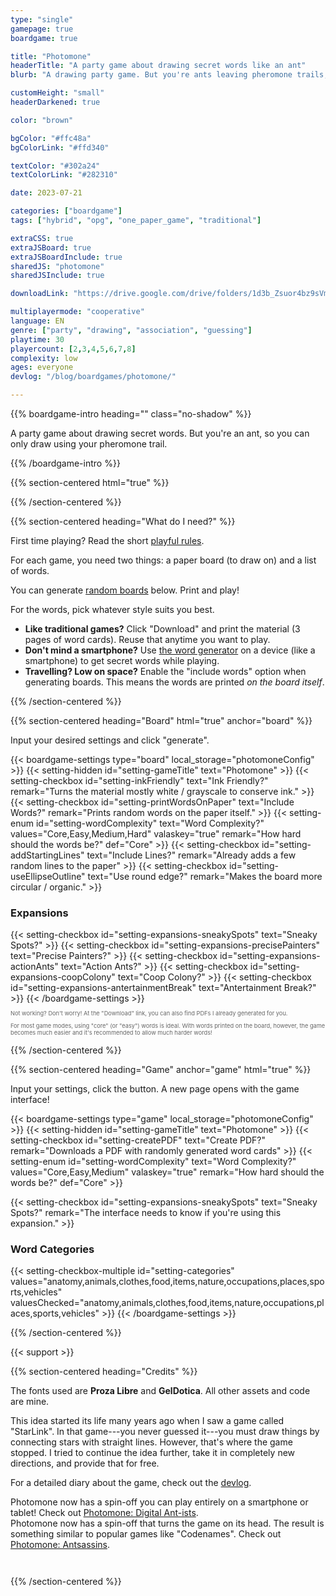 ```yaml
---
type: "single"
gamepage: true
boardgame: true

title: "Photomone"
headerTitle: "A party game about drawing secret words like an ant"
blurb: "A drawing party game. But you're ants leaving pheromone trails, so drawing just became a lot harder and a lot more fun."

customHeight: "small"
headerDarkened: true

color: "brown"

bgColor: "#ffc48a"
bgColorLink: "#ffd340"

textColor: "#302a24"
textColorLink: "#282310"

date: 2023-07-21

categories: ["boardgame"]
tags: ["hybrid", "opg", "one_paper_game", "traditional"]

extraCSS: true
extraJSBoard: true
extraJSBoardInclude: true
sharedJS: "photomone"
sharedJSInclude: true

downloadLink: "https://drive.google.com/drive/folders/1d3b_Zsuor4bz9sVmQIdErx2p5GIYF6Nk"

multiplayermode: "cooperative"
language: EN
genre: ["party", "drawing", "association", "guessing"]
playtime: 30
playercount: [2,3,4,5,6,7,8]
complexity: low
ages: everyone
devlog: "/blog/boardgames/photomone/"

---
```



{{% boardgame-intro heading="" class="no-shadow" %}}

A party game about drawing secret words. But you're an ant, so you can only draw using your pheromone trail.

{{% /boardgame-intro %}}

{{% section-centered html="true" %}}

<div class="photomone-canvas" data-addui="true" data-pointradiusfactor="0.02" data-pointboundsmin="50" data-pointboundsmax="100" data-linewidthfactor="0.015" data-transparentbackground="false" inkfriendly="" data-noexpansions="true">
</div>

{{% /section-centered %}}

{{% section-centered heading="What do I need?" %}}

First time playing? Read the short [playful rules](rules).

For each game, you need two things: a paper board (to draw on) and a list of words.

You can generate [random boards](#board) below. Print and play!

For the words, pick whatever style suits you best.

* **Like traditional games?** Click "Download" and print the material (3 pages of word cards). Reuse that anytime you want to play.
* **Don't mind a smartphone?** Use [the word generator](#game) on a device (like a smartphone) to get secret words while playing.
* **Travelling? Low on space?** Enable the "include words" option when generating boards. This means the words are printed _on the board itself_.

{{% /section-centered %}}

{{% section-centered heading="Board" html="true" anchor="board" %}}

<p>Input your desired settings and click "generate".</p>

{{< boardgame-settings type="board" local_storage="photomoneConfig" >}}
  {{< setting-hidden id="setting-gameTitle" text="Photomone" >}}
  {{< setting-checkbox id="setting-inkFriendly" text="Ink Friendly?" remark="Turns the material mostly white / grayscale to conserve ink." >}}
  {{< setting-checkbox id="setting-printWordsOnPaper" text="Include Words?" remark="Prints random words on the paper itself." >}}
  {{< setting-enum id="setting-wordComplexity" text="Word Complexity?" values="Core,Easy,Medium,Hard" valaskey="true" remark="How hard should the words be?" def="Core" >}}
  {{< setting-checkbox id="setting-addStartingLines" text="Include Lines?" remark="Already adds a few random lines to the paper" >}}
  {{< setting-checkbox id="setting-useEllipseOutline" text="Use round edge?" remark="Makes the board more circular / organic." >}}

  <h3>Expansions</h3>
  {{< setting-checkbox id="setting-expansions-sneakySpots" text="Sneaky Spots?" >}}
  {{< setting-checkbox id="setting-expansions-precisePainters" text="Precise Painters?" >}}
  {{< setting-checkbox id="setting-expansions-actionAnts" text="Action Ants?" >}}
  {{< setting-checkbox id="setting-expansions-coopColony" text="Coop Colony?" >}}
  {{< setting-checkbox id="setting-expansions-antertainmentBreak" text="Antertainment Break?" >}}
{{< /boardgame-settings >}}

<p style="font-size:0.66em; opacity: 0.66;">Not working? Don't worry! At the "Download" link, you can also find PDFs I already generated for you.</p> 

<p style="font-size:0.66em; opacity: 0.66;">For most game modes, using "core" (or "easy") words is ideal. With words printed on the board, however, the game becomes much easier and it's recommended to allow much harder words!</p> 

{{% /section-centered %}}

{{% section-centered heading="Game" anchor="game" html="true" %}}

<p>Input your settings, click the button. A new page opens with the game interface!</p>

{{< boardgame-settings type="game" local_storage="photomoneConfig" >}}
	{{< setting-hidden id="setting-gameTitle" text="Photomone" >}}
  {{< setting-checkbox id="setting-createPDF" text="Create PDF?" remark="Downloads a PDF with randomly generated word cards" >}}
  {{< setting-enum id="setting-wordComplexity" text="Word Complexity?" values="Core,Easy,Medium" valaskey="true" remark="How hard should the words be?" def="Core" >}}
  <!-- {{< setting-checkbox id="setting-includeNamesAndGeography" text="Include names?" remark="Adds geography and proper names of people, brands, ..." >}} -->
  {{< setting-checkbox id="setting-expansions-sneakySpots" text="Sneaky Spots?" remark="The interface needs to know if you're using this expansion." >}}
  <h3>Word Categories</h3>
  {{< setting-checkbox-multiple id="setting-categories" values="anatomy,animals,clothes,food,items,nature,occupations,places,sports,vehicles" valuesChecked="anatomy,animals,clothes,food,items,nature,occupations,places,sports,vehicles" >}}
{{< /boardgame-settings >}}

{{% /section-centered %}}

{{< support >}}

{{% section-centered heading="Credits" %}}

The fonts used are **Proza Libre** and **GelDotica**. All other assets and code are mine.

This idea started its life many years ago when I saw a game called "StarLink". In that game---you never guessed it---you must draw things by connecting stars with straight lines. However, that's where the game stopped. I tried to continue the idea further, take it in completely new directions, and provide that for free.

For a detailed diary about the game, check out the [devlog](/blog/boardgames/photomone).

<div class="photomone-update-block">
Photomone now has a spin-off you can play entirely on a smartphone or tablet! Check out <a href="https://pandaqi.com/photomone-digital-antists/">Photomone: Digital Ant-ists</a>.
</div>

<div class="photomone-update-block" style="margin-bottom: 3em;">
Photomone now has a spin-off that turns the game on its head. The result is something similar to popular games like "Codenames". Check out <a href="https://pandaqi.com/photomone-antsassins/">Photomone: Antsassins</a>.
</div>

{{% /section-centered %}}

<script>
window.onload = (ev) => {
  const p = new PHOTOMONE.Game({ gameTitle: "photomone", loadGame: false });
}
</script>